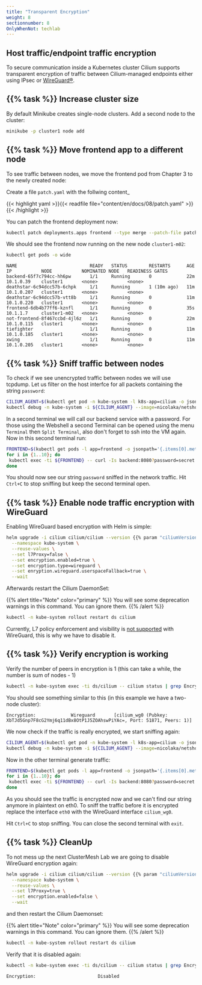 ```yaml
---
title: "Transparent Encryption"
weight: 8
sectionnumber: 8
OnlyWhenNot: techlab
---
```

## Host traffic/endpoint traffic encryption

To secure communication inside a Kubernetes cluster Cilium supports transparent encryption of traffic between Cilium-managed endpoints either using IPsec or [WireGuard®](https://www.wireguard.com/).


## {{% task %}} Increase cluster size

By default Minikube creates single-node clusters. Add a second node to the cluster:

```bash
minikube -p cluster1 node add
```


## {{% task %}} Move frontend app to a different node

To see traffic between nodes, we move the frontend pod from Chapter 3 to the newly created node:

Create a file `patch.yaml` with the follwing content_

{{< highlight yaml >}}{{< readfile file="content/en/docs/08/patch.yaml" >}}{{< /highlight >}}

You can patch the frontend deployment now:

```bash
kubectl patch deployments.apps frontend --type merge --patch-file patch.yaml
```
We should see the frontend now running on the new node `cluster1-m02`:

```bash
kubectl get pods -o wide
```

```
NAME                           READY   STATUS        RESTARTS      AGE   IP           NODE           NOMINATED NODE   READINESS GATES
backend-65f7c794cc-hh6pw       1/1     Running       0             22m   10.1.0.39    cluster1       <none>           <none>
deathstar-6c94dcc57b-6chpk     1/1     Running       1 (10m ago)   11m   10.1.0.207   cluster1       <none>           <none>
deathstar-6c94dcc57b-vtt8b     1/1     Running       0             11m   10.1.0.220   cluster1       <none>           <none>
frontend-6db4b77ff6-kznfl      1/1     Running       0             35s   10.1.1.7     cluster1-m02   <none>           <none>
not-frontend-8f467ccbd-4jl6z   1/1     Running       0             22m   10.1.0.115   cluster1       <none>           <none>
tiefighter                     1/1     Running       0             11m   10.1.0.185   cluster1       <none>           <none>
xwing                          1/1     Running       0             11m   10.1.0.205   cluster1       <none>           <none>

```


## {{% task %}} Sniff traffic between nodes

To check if we see unencrypted traffic between nodes we will use tcpdump.
Let us filter on the host interfce for all packets containing the string `password`:

```bash
CILIUM_AGENT=$(kubectl get pod -n kube-system -l k8s-app=cilium -o jsonpath="{.items[0].metadata.name}")
kubectl debug -n kube-system -i ${CILIUM_AGENT} --image=nicolaka/netshoot -- tcpdump -ni eth0 -vv | grep password
```

In a second terminal we will call our backend service with a password. For those using the Webshell a second Terminal can be opened using the menu `Terminal` then `Split Terminal`, also don't forget to ssh into the VM again. Now in this second terminal run:

```bash
FRONTEND=$(kubectl get pods -l app=frontend -o jsonpath='{.items[0].metadata.name}')
for i in {1..10}; do
 kubectl exec -ti ${FRONTEND} -- curl -Is backend:8080?password=secret
done
```

You should now see our string `password` sniffed in the network traffic. Hit `Ctrl+C` to stop sniffing but keep the second terminal open.


## {{% task %}} Enable node traffic encryption with WireGuard

Enabling WireGuard based encryption with Helm is simple:

```bash
helm upgrade -i cilium cilium/cilium --version {{% param "ciliumVersion.postUpgrade" %}} \
  --namespace kube-system \
  --reuse-values \
  --set l7Proxy=false \
  --set encryption.enabled=true \
  --set encryption.type=wireguard \
  --set enryption.wireguard.userspaceFallback=true \
  --wait
```

Afterwards restart the Cilium DaemonSet:

{{% alert title="Note" color="primary" %}}
You will see some deprecation warnings in this command. You can ignore them.
{{% /alert %}}

```bash
kubectl -n kube-system rollout restart ds cilium
```

Currently, L7 policy enforcement and visibility is [not supported](https://github.com/cilium/cilium/issues/15462) with WireGuard, this is why we have to disable it.


## {{% task %}} Verify encryption is working


Verify the number of peers in encryption is 1 (this can take a while, the number is sum of nodes - 1)
```bash
kubectl -n kube-system exec -ti ds/cilium -- cilium status | grep Encryption
```

You should see something similar to this (in this example we have a two-node cluster):

```
Encryption:             Wireguard       [cilium_wg0 (Pubkey: XbTJd5Gnp7F8cG2Ymj6q11dBx8OtP1J5ZOAhswPiYAc=, Port: 51871, Peers: 1)]
```

We now check if the traffic is really encrypted, we start sniffing again:

```bash
CILIUM_AGENT=$(kubectl get pod -n kube-system -l k8s-app=cilium -o jsonpath="{.items[0].metadata.name}")
kubectl debug -n kube-system -i ${CILIUM_AGENT} --image=nicolaka/netshoot -- tcpdump -ni eth0 -vv | grep password
```

Now in the other terminal generate traffic:

```bash
FRONTEND=$(kubectl get pods -l app=frontend -o jsonpath='{.items[0].metadata.name}')
for i in {1..10}; do
 kubectl exec -ti ${FRONTEND} -- curl -Is backend:8080?password=secret
done
```
As you should see the traffic is encrypted now and we can't find our string anymore in plaintext on eth0. To sniff the traffic before it is encrypted replace the interface `eth0` with the WireGuard interface `cilium_wg0`.

Hit `Ctrl+C` to stop sniffing. You can close the second terminal with `exit`.


## {{% task %}} CleanUp

To not mess up the next ClusterMesh Lab we are going to disable WireGuard encryption again:

```bash
helm upgrade -i cilium cilium/cilium --version {{% param "ciliumVersion.postUpgrade" %}}\
  --namespace kube-system \
  --reuse-values \
  --set l7Proxy=true \
  --set encryption.enabled=false \
  --wait
```

and then restart the Cilium Daemonset:

{{% alert title="Note" color="primary" %}}
You will see some deprecation warnings in this command. You can ignore them.
{{% /alert %}}

```bash
kubectl -n kube-system rollout restart ds cilium
```

Verify that it is disabled again:

```bash
kubectl -n kube-system exec -ti ds/cilium -- cilium status | grep Encryption
```

```
Encryption:                       Disabled
```
